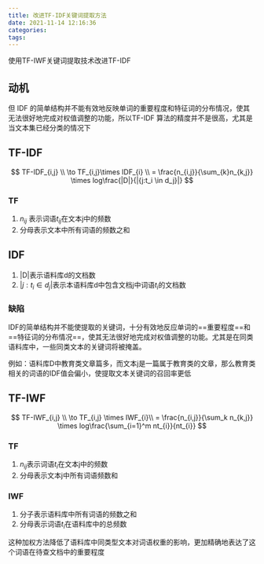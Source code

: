 ```yaml
---
title: 改进TF-IDF关键词提取方法
date: 2021-11-14 12:16:36
categories:
tags:
---
```


使用TF-IWF关键词提取技术改进TF-IDF
<!-- more -->
## 动机
但 IDF 的简单结构并不能有效地反映单词的重要程度和特征词的分布情况，使其无法很好地完成对权值调整的功能，所以TF-IDF 算法的精度并不是很高，尤其是当文本集已经分类的情况下

## TF-IDF

$$
TF-IDF_{i,j} \\
\to TF_{i,j}\times IDF_{i} \\
= \frac{n_{i,j}}{\sum_{k}n_{k,j}} \times log\frac{|D|}{|{j:t_i \in d_j}|}
$$

### TF

1. $n_{ij}$ 表示词语$t_{ij}$在文本j中的频数
2. 分母表示文本中所有词语的频数之和

## IDF

1. |D|表示语料库d的文档数
2. $|{j:t_i \in d_j}|$表示本语料库d中包含文档j中词语$t_i$的文档数

### 缺陷

IDF的简单结构并不能使提取的关键词，十分有效地反应单词的==重要程度==和==特征词的分布情况==，使其无法很好地完成对权值调整的功能。尤其是在同类语料库中，一些同类文本的关键词将被掩盖。

例如：语料库D中教育类文章篇多，而文本j是一篇属于教育类的文章，那么教育类相关的词语的IDF值会偏小，使提取文本关键词的召回率更低

## TF-IWF

$$
TF-IWF_{i,j} \\
\to TF_{i,j} \times IWF_{i}\\
= \frac{n_{i,j}}{\sum_k n_{k,j}} \times log\frac{\sum_{i=1}^m nt_{i}}{nt_{i}}
$$

### TF

1. $n_{ij}$表示词语$t_i$在文本j中的频数
2. 分母表示文本j中所有词语频数和

### IWF

1. 分子表示语料库中所有词语的频数之和
2. 分母表示词语$t_i$在语料库中的总频数

这种加权方法降低了语料库中同类型文本对词语权重的影响，更加精确地表达了这个词语在待查文档中的重要程度

